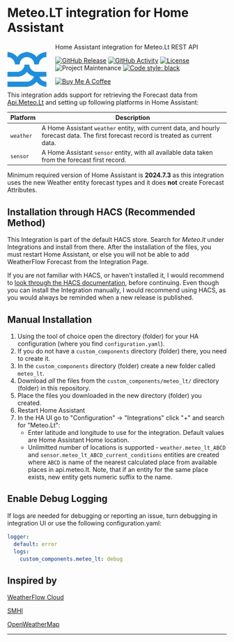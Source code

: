 # Meteo.LT integration for Home Assistant
<img width="90" height="90" src="https://github.com/Brunas/meteo_lt/blob/main/images/icon.png?raw=true" style="float: left; margin-right: 20px; margin-top: 10px;" >

Home Assistant integration for Meteo.Lt REST API

[![GitHub Release][releases-shield]][releases]
[![GitHub Activity][commits-shield]][commits]
[![License][license-shield]](LICENSE)
![Project Maintenance][maintenance-shield]
[![Code style: black](https://img.shields.io/badge/code%20style-black-000000.svg)](https://github.com/psf/black)

<a href="https://buymeacoffee.com/pdfdc52z8h" target="_blank"><img src="https://cdn.buymeacoffee.com/buttons/v2/default-yellow.png" alt="Buy Me A Coffee" style="height: 40px !important;width: 145px !important;" ></a>

This integration adds support for retrieving the Forecast data from [Api.Meteo.Lt](https://api.meteo.lt) and setting up following platforms in Home Assistant:

Platform | Description
-- | --
`weather` | A Home Assistant `weather` entity, with current data, and hourly forecast data. The first forecast record is treated as current data.
`sensor` | A Home Assistant `sensor` entity, with all available data taken from the forecast first record.

Minimum required version of Home Assistant is **2024.7.3** as this integration uses the new Weather entity forecast types and it does **not** create Forecast Attributes.

## Installation through HACS (Recommended Method)

This Integration is part of the default HACS store. Search for *Meteo.lt* under Integrations and install from there. After the installation of the files, you must restart Home Assistant, or else you will not be able to add WeatherFlow Forecast from the Integration Page.

If you are not familiar with HACS, or haven't installed it, I would recommend to [look through the HACS documentation](https://hacs.xyz/), before continuing. Even though you can install the Integration manually, I would recommend using HACS, as you would always be reminded when a new release is published.

## Manual Installation

1. Using the tool of choice open the directory (folder) for your HA configuration (where you find `configuration.yaml`).
1. If you do not have a `custom_components` directory (folder) there, you need to create it.
1. In the `custom_components` directory (folder) create a new folder called `meteo_lt`.
1. Download _all_ the files from the `custom_components/meteo_lt/` directory (folder) in this repository.
1. Place the files you downloaded in the new directory (folder) you created.
1. Restart Home Assistant
1. In the HA UI go to "Configuration" -> "Integrations" click "+" and search for "Meteo.Lt":
     - Enter latitude and longitude to use for the integration. Default values are Home Assistant Home location.
     - Unlimitted number of locations is supported - `weather.meteo_lt_ABCD` and `sensor.meteo_lt_ABCD_current_conditions` entities are created where `ABCD` is name of the nearest calculated place from available places in api.meteo.lt. Note, that if an entity for the same place exists, new entity gets numeric suffix to the name.

## Enable Debug Logging

If logs are needed for debugging or reporting an issue, turn debugging in integration UI or use the following configuration.yaml:

```yaml
logger:
  default: error
  logs:
    custom_components.meteo_lt: debug
```

## Inspired by

[WeatherFlow Cloud](https://www.home-assistant.io/integrations/weatherflow_cloud/)

[SMHI](https://www.home-assistant.io/integrations/smhi/)

[OpenWeatherMap](https://www.home-assistant.io/integrations/openweathermap/)


***

[commits-shield]: https://img.shields.io/github/commit-activity/y/Brunas/meteo_lt.svg?style=flat-square
[commits]: https://github.com/Brunas/meteo_lt/commits/main
[hacs]: https://github.com/hacs/integration
[hacsbadge]: https://img.shields.io/badge/HACS-Default-orange.svg?style=flat-square
[license-shield]: https://img.shields.io/github/license/Brunas/meteo_lt.svg?style=flat-square
[maintenance-shield]: https://img.shields.io/badge/maintainer-Brunas%20%40Brunas-blue.svg?style=flat-square
[releases-shield]: https://img.shields.io/github/release/Brunas/meteo_lt.svg?style=flat-square
[releases]: https://github.com/Brunas/meteo_lt/releases
